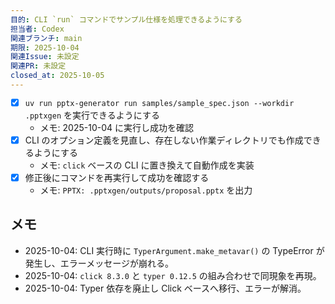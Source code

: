 ```yaml
---
目的: CLI `run` コマンドでサンプル仕様を処理できるようにする
担当者: Codex
関連ブランチ: main
期限: 2025-10-04
関連Issue: 未設定
関連PR: 未設定
closed_at: 2025-10-05
---
```


- [x] `uv run pptx-generator run samples/sample_spec.json --workdir .pptxgen` を実行できるようにする
  - メモ: 2025-10-04 に実行し成功を確認
- [x] CLI のオプション定義を見直し、存在しない作業ディレクトリでも作成できるようにする
  - メモ: `click` ベースの CLI に置き換えて自動作成を実装
- [x] 修正後にコマンドを再実行して成功を確認する
  - メモ: `PPTX: .pptxgen/outputs/proposal.pptx` を出力

## メモ
- 2025-10-04: CLI 実行時に `TyperArgument.make_metavar()` の TypeError が発生し、エラーメッセージが崩れる。
- 2025-10-04: `click 8.3.0` と `typer 0.12.5` の組み合わせで同現象を再現。
- 2025-10-04: Typer 依存を廃止し Click ベースへ移行、エラーが解消。
